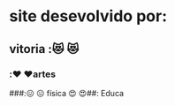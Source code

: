 # site desevolvido por:
## vitoria :😻 :heart_eyes_cat:	 
### :❤️ :heart:artes
###:😖 :confounded: física
😍 :heart_eyes:##: Educa
